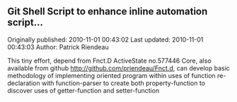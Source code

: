 ## Git Shell Script to enhance inline automation script...

Originally published: 2010-11-01 00:43:02
Last updated: 2010-11-01 00:43:03
Author: Patrick Riendeau

This tiny effort, depend from Fnct.D ActiveState no.577446 Core, also available from github http://github.com/priendeau/Fnct.d, can develop basic methodology of implementing oriented program within uses of function re-declaration with function-parser to create both property-function to discover uses of getter-function and setter-function